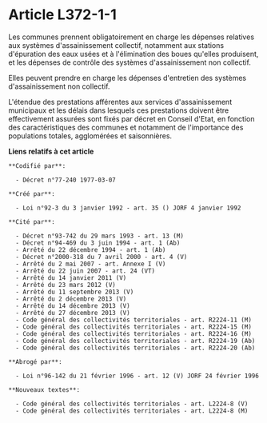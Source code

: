 # Article L372-1-1

Les communes prennent obligatoirement en charge les dépenses relatives aux systèmes d'assainissement collectif, notamment aux
stations d'épuration des eaux usées et à l'élimination des boues qu'elles produisent, et les dépenses de contrôle des
systèmes d'assainissement non collectif.

Elles peuvent prendre en charge les dépenses d'entretien des systèmes d'assainissement non collectif.

L'étendue des prestations afférentes aux services d'assainissement municipaux et les délais dans lesquels ces prestations
doivent être effectivement assurées sont fixés par décret en Conseil d'Etat, en fonction des caractéristiques des communes et
notamment de l'importance des populations totales, agglomérées et saisonnières.

**Liens relatifs à cet article**

	**Codifié par**:

	  - Décret n°77-240 1977-03-07

	**Créé par**:

	  - Loi n°92-3 du 3 janvier 1992 - art. 35 () JORF 4 janvier 1992

	**Cité par**:

	  - Décret n°93-742 du 29 mars 1993 - art. 13 (M)
	  - Décret n°94-469 du 3 juin 1994 - art. 1 (Ab)
	  - Arrêté du 22 décembre 1994 - art. 1 (Ab)
	  - Décret n°2000-318 du 7 avril 2000 - art. 4 (V)
	  - Arrêté du 2 mai 2007 - art. Annexe I (V)
	  - Arrêté du 22 juin 2007 - art. 24 (VT)
	  - Arrêté du 14 janvier 2011 (V)
	  - Arrêté du 23 mars 2012 (V)
	  - Arrêté du 11 septembre 2013 (V)
	  - Arrêté du 2 décembre 2013 (V)
	  - Arrêté du 14 décembre 2013 (V)
	  - Arrêté du 27 décembre 2013 (V)
	  - Code général des collectivités territoriales - art. R2224-11 (M)
	  - Code général des collectivités territoriales - art. R2224-15 (M)
	  - Code général des collectivités territoriales - art. R2224-16 (M)
	  - Code général des collectivités territoriales - art. R2224-19 (Ab)
	  - Code général des collectivités territoriales - art. R2224-20 (Ab)

	**Abrogé par**:

	  - Loi n°96-142 du 21 février 1996 - art. 12 (V) JORF 24 février 1996

	**Nouveaux textes**:

	  - Code général des collectivités territoriales - art. L2224-8 (V)
	  - Code général des collectivités territoriales - art. L2224-8 (M)

